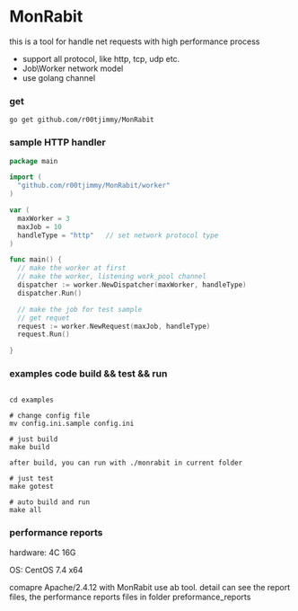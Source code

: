MonRabit
============================

this is a tool for handle net requests with high performance process

- support all protocol, like http, tcp, udp etc.
- Job\Worker network model
- use golang channel


### get

```
go get github.com/r00tjimmy/MonRabit

```


### sample HTTP handler

```go
package main

import (
  "github.com/r00tjimmy/MonRabit/worker"
)

var (
  maxWorker = 3
  maxJob = 10
  handleType = "http"   // set network protocol type
)

func main() {
  // make the worker at first
  // make the worker, listening work_pool channel
  dispatcher := worker.NewDispatcher(maxWorker, handleType)
  dispatcher.Run()

  // make the job for test sample
  // get requet
  request := worker.NewRequest(maxJob, handleType)
  request.Run()

}

```


### examples code build && test && run


```shell

cd examples

# change config file
mv config.ini.sample config.ini

# just build
make build

after build, you can run with ./monrabit in current folder

# just test
make gotest

# auto build and run 
make all

```


### performance reports

hardware:        4C 16G

OS:              CentOS 7.4 x64

comapre  Apache/2.4.12 with  MonRabit  use ab tool. detail can see the report files, the performance reports files in folder preformance_reports




